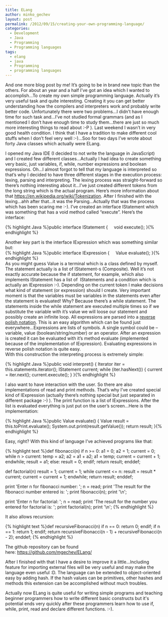 ```yaml
---
title: ELang
author: minko_gechev
layout: post
permalink: /2012/09/15/creating-your-own-programming-language/
categories:
  - Development
  - Java
  - Programming
  - Programming languages
tags:
  - elang
  - java
  - Programming
  - programming languages
---
```

And one more blog post by me! It&#8217;s going to be in brand new topic than the others. For about an year and a half I&#8217;ve got an idea which I wanted to accomplish&#8230;To create my own simple programming language. Actually it&#8217;s very useful task and quite interesting. Creating it you can get better understanding how the compilers and interpreters work and probably write better code. Unfortunately there were two problems&#8230;I didn&#8217;t have enough time for such task and&#8230;I&#8217;ve not studied formal grammars (and as I mentioned I don&#8217;t have enough time to study them&#8230;there are just so much more interesting things to read about :-P ). Last weekend I wasn&#8217;t in very good health condition. I think that I have a tradition to make different cool stuffs when I don&#8217;t feel very well :-)&#8230;Soo for two days I&#8217;ve wrote about forty Java classes which actually were ELang.

I opened my Java IDE (I decided to not write the language in JavaScript) and I created few different classes&#8230;Actually I had idea to create something very basic, just variables, if, while, number expressions and boolean expressions. Oh&#8230;I almost forgot to tell that my language is interpreted so that&#8217;s why I decided to have three different stages in the execution process: lexing, parsing and interpreting. The lexing process was straight-forward so there&#8217;s nothing interesting about it&#8230;I&#8217;ve just created different tokens from the long string which is the actual program. Here&#8217;s more information about that <https://en.wikipedia.org/wiki/Tokenization>. After I finished with the lexing&#8230;ahh after that&#8230;it was the Parsing&#8230;Actually that was the process which has been scaring me :-). I&#8217;ve created an interface IStatement which was something that has a void method called &#8220;execute&#8221;. Here&#8217;s the interface:

{% highlight Java %}public interface IStatement {
    void execute();
}{% endhighlight %}

<div>
</div>

<div>
  Another key part is the interface IExpression which was something similar but:
</div>

<div>
</div>

<div>
  {% highlight Java %}public interface IExpression {
    Value evaluate();
}{% endhighlight %}
</div>

<div>
</div>

<div>
  As you might guess Value is a terminal which is a class defined by myself. The statement actually is a list of IStatement-s (Composite). Well it&#8217;s not exactly accurate because the if statement, for example, which also implements IStatement has a list of  IStatements and a condition which is actually an IExpression :-). Depending on the current token I make decisions what kind of statement (or expression) should I create. Very important moment is that the variables must be variables in the statements even after the statement is evaluated! Why? Because there&#8217;s a while statement. The statements inside the while statement are executed multiple times so if we substitute the variable with it&#8217;s value we will loose our statement and possibly create an infinite loop. All expressions are parsed into a <a href="https://en.wikipedia.org/wiki/Reverse_Polish_notation">reverse polish notation</a>. This is an easy algorithm which can be found just everywhere&#8230;Expressions are lists of symbols. A single symbol could be &#8211; variable, value (boolean/string/number) or an operator. After an expression is created it can be evaluated with it&#8217;s method evaluate (implemented because of the implementation of IExpression). Evaluating expressions in reverse polish notation is quite easy.
</div>

<div>
</div>

<div>
  With this construction the interpreting process is extremely simple:
</div>

<div>
</div>

{% highlight Java %}public void interpret() {
    Iterator iter = this.statements.iterator();
    IStatement current;
    while (iter.hasNext()) {
        current = iter.next();
        current.execute();
    }
}{% endhighlight %}

I also want to have interaction with the user. So there are also implementations of read and print methods. That&#8217;s why I&#8217;ve created special kind of IExpression (actually there&#8217;s nothing special but just separated in different package :-) ). The print function is a list of IExpressions. After the list is evaluated everything is just put on the user&#8217;s screen&#8230;Here is the implementation:

{% highlight Java %}public Value evaluate() {
    Value result = this.toPrint.evaluate();
    System.out.print(result.getValue());
    return result;
}{% endhighlight %}

Easy, right? With this kind of language I&#8217;ve achieved programs like that:

{% highlight text %}def fibonacci(n)
    if n >= 0:
        a1 = 0;
        a2 = 1;
        current = 0;
        while n > current:
            temp = a2;
            a2 = a1 + a2;
            a1 = temp;
            current = current + 1;
        endwhile;
        result = a1;
    else: 
        result = 0;
    endif;
    return result;
enddef;

def factorial(n)
    result = 1;
    current = 1;
    while current <= n:
        result = result * current;
        current = current + 1;
    endwhile;
    return result;
enddef;

print 'Enter n for fibonacci number: ';
n = read;
print 'The result for the fibonacci number entered is: ';
print fibonacci(n);
print '\n';

print 'Enter n for factorial: ';
n = read;
print 'The result for the number you entered for factorial is: ';
print factorial(n);
print '\n';
{% endhighlight %}

It also allows recursion:

{% highlight text %}def recursiveFibonacci(n)
    if n == 0:
        return 0;
    endif;
    if n == 1:
        return 1;
    endif;
    return recursiveFibonacci(n - 1) + recursiveFibonacci(n - 2);
enddef;
{% endhighlight %}

The github repository can be found here: <https://github.com/mgechev/ELang/>

After I finished with that I have a desire to improve it a little...Including feature for importing external files will be very useful and may make the language even useful :D. The language can be extended to object-oriented easy by adding hash. If the hash values can be primitives, other hashes and methods this extension can be accomplished without much troubles.

Actually now ELang is quite useful for writing simple programs and teaching beginner programmers how to write different basic constructs but it's potential ends very quickly after these programmers learn how to use if, while, print, read and declare different functions. :-).